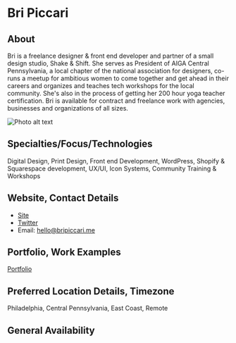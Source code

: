 # Bri Piccari

## About
Bri is a freelance designer & front end developer and partner of a small design studio, Shake & Shift. She serves as President of AIGA Central Pennsylvania, a local chapter of the national association for designers, co-runs a meetup for ambitious women to come together and get ahead in their careers and organizes and teaches tech workshops for the local community. She's also in the process of getting her 200 hour yoga teacher certification. Bri is available for contract and freelance work with agencies, businesses and organizations of all sizes.

![Photo alt text](https://static1.squarespace.com/static/58f01c37d1758e9c136afcc9/t/58f0b057f7e0abff4dcc06f1/1492168793311/17634833_10156009221264377_1140471301267261334_n.jpg?format=750w) <!-- add a link to a photo within the parenthesis if you wish! -->

## Specialties/Focus/Technologies
Digital Design, Print Design, Front end Development, WordPress, Shopify & Squarespace development, UX/UI, Icon Systems, Community Training & Workshops

## Website, Contact Details
* [Site](http://bripiccari.me)<br>
* [Twitter](https://www.twitter.com/brisayswhaat)<br>
* Email: hello@bripiccari.me

## Portfolio, Work Examples
[Portfolio](http://www.bripiccari.me)<br>

## Preferred Location Details, Timezone
Philadelphia, Central Pennsylvania, East Coast, Remote

## General Availability
